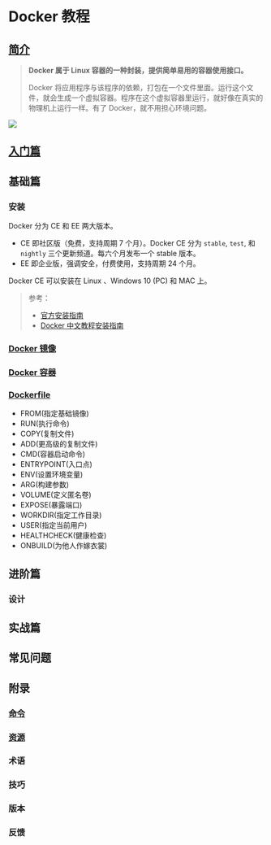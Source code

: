 # Docker 教程

## [简介](docker-introduction.md)

> **Docker 属于 Linux 容器的一种封装，提供简单易用的容器使用接口。**
>
> Docker 将应用程序与该程序的依赖，打包在一个文件里面。运行这个文件，就会生成一个虚拟容器。程序在这个虚拟容器里运行，就好像在真实的物理机上运行一样。有了 Docker，就不用担心环境问题。

![](http://dunwu.test.upcdn.net/images/os/docker/containers-and-vm.png)

## [入门篇](docker-quickstart.md)

## 基础篇

### 安装

Docker 分为 CE 和 EE 两大版本。

- CE 即社区版（免费，支持周期 7 个月）。Docker CE 分为 `stable`, `test`, 和 `nightly` 三个更新频道。每六个月发布一个 stable 版本。
- EE 即企业版，强调安全，付费使用，支持周期 24 个月。

Docker CE 可以安装在 Linux 、Windows 10 (PC) 和 MAC 上。

> 参考：
>
> - [官方安装指南](https://docs.docker.com/install/)
> - [Docker 中文教程安装指南](https://yeasy.gitbooks.io/docker_practice/content/install/)

### [Docker 镜像](basics/docker-image.md)

### [Docker 容器](basics/docker-container.md)

### [Dockerfile](basics/docker-dockerfile.md)

- FROM(指定基础镜像)
- RUN(执行命令)
- COPY(复制文件)
- ADD(更高级的复制文件)
- CMD(容器启动命令)
- ENTRYPOINT(入口点)
- ENV(设置环境变量)
- ARG(构建参数)
- VOLUME(定义匿名卷)
- EXPOSE(暴露端口)
- WORKDIR(指定工作目录)
- USER(指定当前用户)
- HEALTHCHECK(健康检查)
- ONBUILD(为他人作嫁衣裳)

## 进阶篇

### 设计

## 实战篇

## 常见问题

## 附录

### [命令](appendix/docker-cli.md)

### [资源](appendix/docker-resources.md)

### 术语

### 技巧

### 版本

### 反馈
